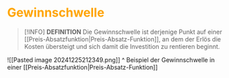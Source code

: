# <font color = "orange">Gewinnschwelle</font>
>[!INFO] **DEFINITION**
>Die Gewinnschwelle ist derjenige Punkt auf einer [[Preis-Absatzfunktion|Preis-Absatz-Funktion]], an dem der Erlös die Kosten übersteigt und sich damit die Investition zu rentieren beginnt.

![[Pasted image 20241225212349.png]]
^ Beispiel der Gewinnschwelle in einer [[Preis-Absatzfunktion|Preis-Absatz-Funktion]]